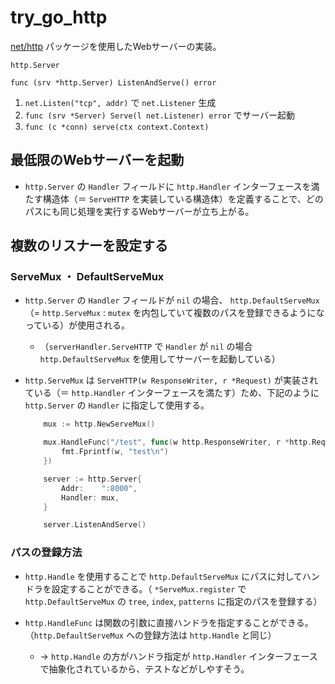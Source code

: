 # try_go_http

[net/http](https://pkg.go.dev/net/http) パッケージを使用したWebサーバーの実装。

`http.Server` 

`func (srv *http.Server) ListenAndServe() error` 

1. `net.Listen("tcp", addr)` で `net.Listener` 生成
1. `func (srv *Server) Serve(l net.Listener) error` でサーバー起動
1. `func (c *conn) serve(ctx context.Context)` 

## 最低限のWebサーバーを起動

- `http.Server` の `Handler` フィールドに `http.Handler` インターフェースを満たす構造体（＝ `ServeHTTP` を実装している構造体）を定義することで、どのパスにも同じ処理を実行するWebサーバーが立ち上がる。

## 複数のリスナーを設定する

### ServeMux ・ DefaultServeMux

- `http.Server` の `Handler` フィールドが `nil` の場合、 `http.DefaultServeMux` （= `http.ServeMux` :  `mutex` を内包していて複数のパスを登録できるようになっている）が使用される。
    - （`serverHandler.ServeHTTP` で `Handler` が `nil` の場合 `http.DefaultServeMux` を使用してサーバーを起動している）

- `http.ServeMux` は `ServeHTTP(w ResponseWriter, r *Request)` が実装されている（＝ `http.Handler` インターフェースを満たす）ため、下記のように `http.Server` の `Handler` に指定して使用する。
    ```go
        mux := http.NewServeMux()

        mux.HandleFunc("/test", func(w http.ResponseWriter, r *http.Request) {
            fmt.Fprintf(w, "test\n")
        })

        server := http.Server{
            Addr:    ":8000",
            Handler: mux,
        }

        server.ListenAndServe()
    ```

### パスの登録方法

- `http.Handle` を使用することで `http.DefaultServeMux` にパスに対してハンドラを設定することができる。（ `*ServeMux.register` で `http.DefaultServeMux` の `tree`, `index`, `patterns` に指定のパスを登録する）

- `http.HandleFunc` は関数の引数に直接ハンドラを指定することができる。
（`http.DefaultServeMux` への登録方法は `http.Handle` と同じ）

    - → `http.Handle` の方がハンドラ指定が `http.Handler` インターフェースで抽象化されているから、テストなどがしやすそう。
